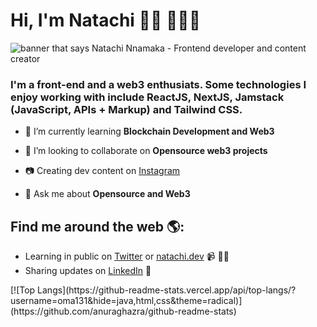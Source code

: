 <h1 align="left">Hi, I'm Natachi 👋🏾 👩🏾‍💻</h1>

<img src="https://user-images.githubusercontent.com/57095905/176997550-2178efb8-e9bc-45a2-a5f6-f9220e797e7b.png" alt="banner that says Natachi Nnamaka - Frontend developer and content creator" >
<h3 align="left">I'm a front-end and a web3 enthusiats. Some technologies I enjoy working with include ReactJS, NextJS, Jamstack (JavaScript, APIs + Markup) and Tailwind CSS.</h3>

- 🌱 I’m currently learning **Blockchain Development and Web3**

- 👯 I’m looking to collaborate on **Opensource web3 projects**

- 📷 Creating dev content on <a href="https://www.instagram.com/natachi.js/"> Instagram</a> 

- 💬 Ask me about **Opensource and Web3**

## Find me around the web 🌎:
- Learning in public on <a href="https://twitter.com/natachijs">Twitter</a> or <a href="https://natachi-portfolio.vercel.app/">natachi.dev</a> 📹 ✍🏾
- Sharing updates on <a href="https://www.linkedin.com/in/natachijs/">LinkedIn</a> 💼

<p> [![Top Langs](https://github-readme-stats.vercel.app/api/top-langs/?username=oma131&hide=java,html,css&theme=radical)](https://github.com/anuraghazra/github-readme-stats) 
 </p>
